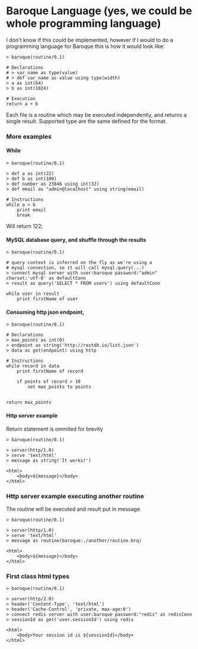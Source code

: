 # Baroque Language (yes, we could be whole programming language)

I don't know if this could be implemented, however if I would to 
do a programming language for Baroque this is how it would look like: 

```
> baroque(routine/0.1)

# Declarations 
# > var_name as type(value)
# > def var_name as value using type(width)
> a as int(64)  
> b as int(1024)

# Execution
return a + b
```

Each file is a routine which may be executed independently, and returns a single result.
Supported type are the same defined for the format.

### More examples

#### While 
```
> baroque(routine/0.1)

> def a as int(22) 
> def b as int(100)
> def number as 23846 using int(32)
> def email as "admin@localhost" using string(email)

# Instructions
while a > b 
	print email
	break
```

Will return 122;

#### MySQL database query, and shuffle through the results 
```
> baroque(routine/0.1)

# query context is inferred on the fly as we're using a 
# mysql connection, so it will call mysql.query(...)
> connect mysql server with user:baroque password:"admin" charset:'utf-8' as defaultConn
> result as query('SELECT * FROM users') using defaultConn 

while user in result 
	print firstName of user
```

#### Consuming http json endpoint,
```
> baroque(routine/0.1)

# Declarations
> max_points as int(0)
> endpoint as string('http://restdb.io/list.json')
> data as get(endpoint) using http

# Instructions
while record in data 
	print firstName of record
	
	if points of record > 10 
		set max_points to points
		
		
return max_points	

```

#### Http server example

Return statement is ommited for brevity

```
> baroque(routine/0.1)

> server(http/1.0)
> serve 'text/html'
> message as string('It works!')

<html>
	<body>${message}</body>
</html>
```

### Http server example executing another routine

The routine will be executed and result put in message

```
> baroque(routine/0.1)

> server(http/1.0)
> serve 'text/html'
> message as routine(baroque:./another/routine.brq) 

<html>
	<body>${message}</body>
</html>
```

### First class html types

```
> baroque(routine/0.1)

> server(http/2.0)
> header('Content-Type', 'text/html')
> header('Cache-Control', 'private, max-age:0')
> connect redis server with user:baroque password:"redis" as redisConn
> sessionId as get('user.sessionId') using redis

<html>
	<body>Your session id is ${sessionId}</body>
</html>
```